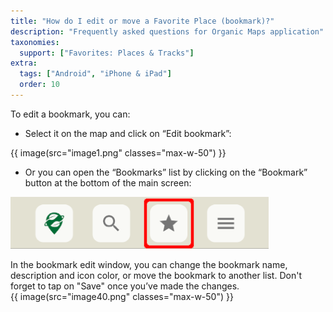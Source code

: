```yaml
---
title: "How do I edit or move a Favorite Place (bookmark)?"
description: "Frequently asked questions for Organic Maps application"
taxonomies:
  support: ["Favorites: Places & Tracks"]
extra:
  tags: ["Android", "iPhone & iPad"]
  order: 10
---
```


To edit a bookmark, you can:

* Select it on the map and click on “Edit bookmark”: 

{{ image(src="image1.png" classes="max-w-50") }}

* Or you can open the “Bookmarks” list by clicking on the “Bookmark” button at the bottom of the main screen:

![](image25.png)

In the bookmark edit window, you can change the bookmark name, description and icon color, or move the bookmark to another list. Don't forget to tap on "Save" once you’ve made the changes.  
{{ image(src="image40.png" classes="max-w-50") }}
